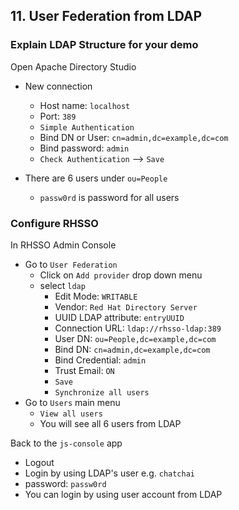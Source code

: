 ## 11. User Federation from LDAP

### Explain LDAP Structure for your demo
Open Apache Directory Studio
- New connection
  - Host name: `localhost`
  - Port: `389`
  - `Simple Authentication`
  - Bind DN or User: `cn=admin,dc=example,dc=com`
  - Bind password: `admin`
  - `Check Authentication` --> `Save`
  
- There are 6 users under `ou=People`
  - `passw0rd` is password for all users

### Configure RHSSO
In RHSSO Admin Console
- Go to `User Federation`
  - Click on `Add provider` drop down menu
  - select `ldap`
    - Edit Mode: `WRITABLE`
    - Vendor: `Red Hat Directory Server`
    - UUID LDAP attribute: `entryUUID`
    - Connection URL: `ldap://rhsso-ldap:389`
    - User DN: `ou=People,dc=example,dc=com`
    - Bind DN: `cn=admin,dc=example,dc=com`
    - Bind Credential: `admin`
    - Trust Email: `ON`
    - `Save`
    - `Synchronize all users`
- Go to `Users` main menu
  - `View all users`
  - You will see all 6 users from LDAP

Back to the `js-console` app
- Logout
- Login by using LDAP's user e.g. `chatchai`
- password: `passw0rd`
- You can login by using user account from LDAP

